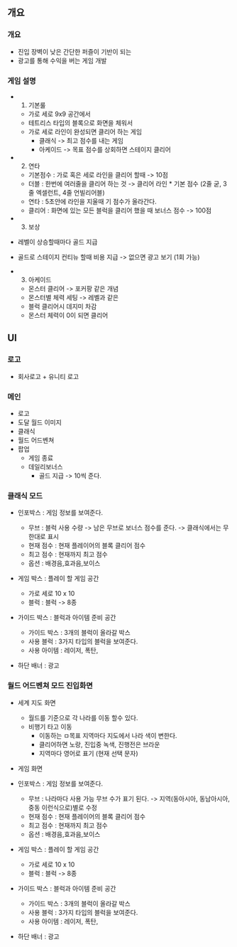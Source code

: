 ## 개요
### 개요
- 진입 장벽이 낮은 간단한 퍼즐이 기반이 되는
- 광고를 통해 수익을 버는 게임 개발

### 게임 설명
- 1) 기본룰
  - 가로 세로 9x9 공간에서 
  - 테트리스 타입의 블록으로 화면을 체워서 
  - 가로 세로 라인이 완성되면 클리어 하는 게임
    - 클래식 -> 최고 점수를 내는 게임
    - 아케이드 -> 목표 점수를 상회하면 스테이지 클리어   
 
- 2) 연타
  - 기본점수 : 가로 혹은 세로 라인을 클리어 할때 -> 10점
  - 더블 : 한번에 여러줄을 클리어 하는 것 -> 클리어 라인 * 기본 점수 (2줄 굳, 3줄 엑셀런트, 4줄 언빌리어블)   
  - 연타 : 5초안에 라인을 지울때 기 점수가 올라간다.      
  - 클리어 : 화면에 있는 모든 블럭을 클리어 했을 때 보너스 점수 -> 100점 
 
 - 3) 보상 
  - 레벨이 상승할때마다 골드 지급
  - 골드로 스테이지 컨티뉴 할때 비용 지급 -> 없으면 광고 보기 (1회 가능)
 
- 3) 아케이드
  - 몬스터 클리어 -> 포커팡 같은 개념
  - 몬스터별 체력 세팅 -> 레벨과 같은 
  - 블럭 클리어시 데지미 차감
  - 몬스터 체력이 0이 되면 클리어    

## UI
### 로고
- 회사로고 + 유니티 로고
### 메인
- 로고
- 도달 월드 이미지
- 클래식 
- 월드 어드벤쳐 
- 팝업 
  - 게임 종료
  - 데일리보너스
    - 골드 지급 -> 10씩 준다.

 ### 클래식 모드
- 인포박스 : 게임 정보를 보여준다.
  - 무브 : 블럭 사용 수량 -> 남은 무브로 보너스 점수를 준다. -> 클래식에서는 무한대로 표시
  - 현재 점수 : 현재 플레이어의 블록 클리어 점수 
  - 최고 점수 : 현재까지 최고 점수  
  - 옵션 : 배경음,효과음,보이스

- 게임 박스 : 플레이 할 게임 공간
  - 가로 세로 10 x 10 
  - 블럭 : 블럭 -> 8종

- 가이드 박스 : 블럭과 아이템 준비 공간
  - 가이드 박스 : 3개의 블럭이 올라갈 박스
  - 사용 블럭 : 3가지 타입의 블럭을 보여준다.
  - 사용 아이템 : 레이저, 폭탄, 

- 하단 배너 : 광고
 
### 월드 어드벤쳐 모드 진입화면
- 세계 지도 화면 
  - 월드를 기준으로 각 나라를 이동 할수 있다. 
  - 비행기 타고 이동
    - 이동하는 ㅁ목표 지역마다 지도에서 나라 색이 변한다.   
    - 클리어하면 노랑, 진입중 녹색, 진행전은 브라운
    - 지역마다 영어로 표기 (현재 선택 문자) 

- 게임 화면
- 인포박스 : 게임 정보를 보여준다.
  - 무브 : 나라마다 사용 가능 무브 수가 표기 된다. -> 지역(동아시아, 동남아시아, 중동 이런식으로)별로 수정
  - 현재 점수 : 현재 플레이어의 블록 클리어 점수 
  - 최고 점수 : 현재까지 최고 점수  
  - 옵션 : 배경음,효과음,보이스

- 게임 박스 : 플레이 할 게임 공간
  - 가로 세로 10 x 10 
  - 블럭 : 블럭 -> 8종

- 가이드 박스 : 블럭과 아이템 준비 공간
  - 가이드 박스 : 3개의 블럭이 올라갈 박스
  - 사용 블럭 : 3가지 타입의 블럭을 보여준다.
  - 사용 아이템 : 레이저, 폭탄, 

- 하단 배너 : 광고


